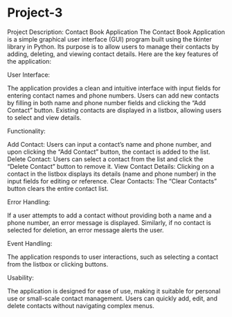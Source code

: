 # Project-3

Project Description: Contact Book Application
The Contact Book Application is a simple graphical user interface (GUI) program built using the tkinter library in Python. Its purpose is to allow users to manage their contacts by adding, deleting, and viewing contact details. Here are the key features of the application:

User Interface:

The application provides a clean and intuitive interface with input fields for entering contact names and phone numbers.
Users can add new contacts by filling in both name and phone number fields and clicking the “Add Contact” button.
Existing contacts are displayed in a listbox, allowing users to select and view details.

Functionality:

Add Contact: Users can input a contact’s name and phone number, and upon clicking the “Add Contact” button, the contact is added to the list.
Delete Contact: Users can select a contact from the list and click the “Delete Contact” button to remove it.
View Contact Details: Clicking on a contact in the listbox displays its details (name and phone number) in the input fields for editing or reference.
Clear Contacts: The “Clear Contacts” button clears the entire contact list.

Error Handling:

If a user attempts to add a contact without providing both a name and a phone number, an error message is displayed.
Similarly, if no contact is selected for deletion, an error message alerts the user.

Event Handling:

The application responds to user interactions, such as selecting a contact from the listbox or clicking buttons.

Usability:

The application is designed for ease of use, making it suitable for personal use or small-scale contact management.
Users can quickly add, edit, and delete contacts without navigating complex menus.
